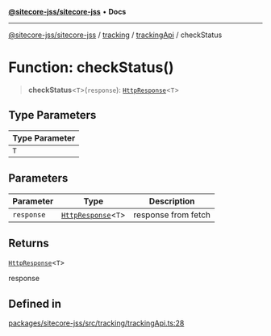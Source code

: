 [**@sitecore-jss/sitecore-jss**](../../../../README.md) • **Docs**

***

[@sitecore-jss/sitecore-jss](../../../../README.md) / [tracking](../../../README.md) / [trackingApi](../README.md) / checkStatus

# Function: checkStatus()

> **checkStatus**\<`T`\>(`response`): [`HttpResponse`](../../../../index/interfaces/HttpResponse.md)\<`T`\>

## Type Parameters

| Type Parameter |
| ------ |
| `T` |

## Parameters

| Parameter | Type | Description |
| ------ | ------ | ------ |
| `response` | [`HttpResponse`](../../../../index/interfaces/HttpResponse.md)\<`T`\> | response from fetch |

## Returns

[`HttpResponse`](../../../../index/interfaces/HttpResponse.md)\<`T`\>

response

## Defined in

[packages/sitecore-jss/src/tracking/trackingApi.ts:28](https://github.com/Sitecore/jss/blob/e846f486ba4fde6c8c1b45e6e57475c6839dad97/packages/sitecore-jss/src/tracking/trackingApi.ts#L28)
